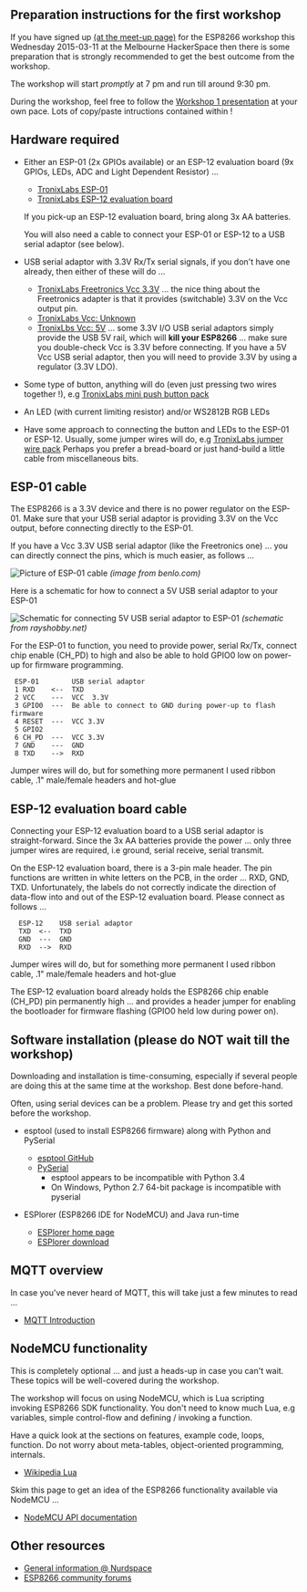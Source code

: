 Preparation instructions for the first workshop
-----------------------------------------------
If you have signed up
[(at the meet-up page)](http://www.meetup.com/Connected-Community-HackerSpace-Melbourne/events/220681609/)
for the ESP8266 workshop this Wednesday 2015-03-11 at the Melbourne HackerSpace
then there is some preparation that is strongly recommended to get the best
outcome from the workshop.

The workshop will start *promptly* at 7 pm and run till around 9:30 pm.

During the workshop, feel free to follow the
[Workshop 1 presentation](esp8266_preparation_1.md) at your own pace.
Lots of copy/paste intructions contained within !

Hardware required
-----------------
* Either an ESP-01 (2x GPIOs available) or an ESP-12 evaluation board
  (9x GPIOs, LEDs, ADC and Light Dependent Resistor) ...

  * [TronixLabs ESP-01](http://tronixlabs.com/iot/wifi-serial-transceiver-module-with-esp8266)
  * [TronixLabs ESP-12 evaluation board](http://tronixlabs.com/wireless/esp8266/esp8266-esp-12-full-evaluation-board)

  If you pick-up an ESP-12 evaluation board, bring along 3x AA batteries.

  You will also need a cable to connect your ESP-01 or ESP-12 to a USB
   serial adaptor (see below).

* USB serial adaptor with 3.3V Rx/Tx serial signals,
  if you don't have one already, then either of these will do ...

  * [TronixLabs Freetronics Vcc 3.3V](http://tronixlabs.com/usb-serial/freetronics-usbserial-adapter)
  ... the nice thing about the Freetronics adapter is that it provides
(switchable) 3.3V on the Vcc output pin.
  * [TronixLabs Vcc: Unknown](http://tronixlabs.com/usb-serial/ftdi-basic-breakout-5v-3-3v-micro-usb)
  * [TronixLbs Vcc: 5V](http://tronixlabs.com/beaglebone/cable/usb-to-ttl-serial-cable)
  ... some 3.3V I/O USB serial adaptors simply provide the USB 5V rail,
which will __kill your ESP8266__ ... make sure you double-check
Vcc is 3.3V before connecting.  If you have a 5V Vcc USB serial
adaptor, then you will need to provide 3.3V by using a regulator
(3.3V LDO).

* Some type of button, anything will do (even just pressing two wires
  together !), e.g
 [TronixLabs mini push button pack](http://tronixlabs.com/components/buttons/mini-push-button-tactile-switch-20-pack)

* An LED (with current limiting resistor) and/or WS2812B RGB LEDs

* Have some approach to connecting the button and LEDs to the ESP-01 or
  ESP-12.  Usually, some jumper wires will do, e.g
  [TronixLabs jumper wire pack](http://tronixlabs.com/hardware/wires/jumper/breadboard-jumper-wire-pack-200mm-100mm)
  Perhaps you prefer a bread-board or
  just hand-build a little cable from miscellaneous bits.

ESP-01 cable
------------
The ESP8266 is a 3.3V device and there is no power regulator on the ESP-01.
Make sure that your USB serial adaptor is providing 3.3V on the Vcc output,
before connecting directly to the ESP-01.

If you have a Vcc 3.3V USB serial adaptor (like the Freetronics one) ...
you can directly connect the pins, which is much easier, as follows ...

![Picture of ESP-01 cable](http://benlo.com/esp8266/esp8266-reflash-firmware.jpg)
_(image from benlo.com)_

Here is a schematic for how to connect a 5V USB serial adaptor to your ESP-01
  
![Schematic for connecting 5V USB serial adaptor to ESP-01](http://rayshobby.net/wordpress/wp-content/uploads/2014/10/esp8266_conn.png)
_(schematic from rayshobby.net)_

For the ESP-01 to function, you need to provide power, serial Rx/Tx,
connect chip enable (CH_PD) to high and also be able to hold GPIO0 low
on power-up for firmware programming.

     ESP-01        USB serial adaptor
     1 RXD    <--  TXD
     2 VCC    ---  VCC  3.3V
     3 GPIO0  ---  Be able to connect to GND during power-up to flash firmware
     4 RESET  ---  VCC 3.3V
     5 GPIO2
     6 CH_PD  ---  VCC 3.3V
     7 GND    ---  GND
     8 TXD    -->  RXD

Jumper wires will do, but for something more permanent I used ribbon
cable, .1" male/female headers and hot-glue 

ESP-12 evaluation board cable
-----------------------------
Connecting your ESP-12 evaluation board to a USB serial adaptor is
straight-forward.  Since the 3x AA batteries provide the power ... only
three jumper wires are required, i.e ground, serial receive, serial
transmit.

On the ESP-12 evaluation board, there is a 3-pin male header.  The pin
functions are written in white letters on the PCB, in the order ... RXD,
GND, TXD.  Unfortunately, the labels do not correctly indicate the direction
of data-flow into and out of the ESP-12 evaluation board.
Please connect as follows ...

      ESP-12    USB serial adaptor
      TXD  <--  TXD
      GND  ---  GND
      RXD  -->  RXD

Jumper wires will do, but for something more permanent I used ribbon
cable, .1" male/female headers and hot-glue 

The ESP-12 evaluation board already holds the ESP8266 chip enable
(CH_PD) pin permanently high ... and provides a header jumper for
enabling the bootloader for firmware flashing (GPIO0 held low during
power on).

Software installation (please do NOT wait till the workshop)
------------------------------------------------------------
Downloading and installation is time-consuming, especially if several people
are doing this at the same time at the workshop.  Best done before-hand.

Often, using serial devices can be a problem.
Please try and get this sorted before the workshop.

- esptool (used to install ESP8266 firmware) along with Python and PySerial
  - [esptool GitHub](https://github.com/themadinventor/esptool)
  - [PySerial](http://pyserial.sourceforge.net)
     - esptool appears to be incompatible with Python 3.4
     - On Windows, Python 2.7 64-bit package is incompatible with pyserial

- ESPlorer (ESP8266 IDE for NodeMCU) and Java run-time
  - [ESPlorer home page](http://esp8266.ru/esplorer)
  - [ESPlorer download](https://java.com/en/download)

MQTT overview
-------------
In case you've never heard of MQTT, this will take just a few minutes to
read ...

- [MQTT Introduction](http://everywarecloud.eurotech.com/doc/ECDevGuide/latest/3.01-MQTT-Intro.asp)

NodeMCU functionality
---------------------
This is completely optional ... and just a heads-up in case you can't
wait.  These topics will be well-covered during the workshop.

The workshop will focus on using NodeMCU, which is Lua scripting
invoking ESP8266 SDK functionality.  You don't need to know much Lua,
e.g variables, simple control-flow and defining / invoking a function.

Have a quick look at the sections on features, example code, loops,
function.  Do not worry about meta-tables, object-oriented programming,
internals.

   - [Wikipedia Lua](http://en.wikipedia.org/wiki/Lua_%28programming_language%29#Features)

Skim this page to get an idea of the ESP8266 functionality available via
NodeMCU ...

   - [NodeMCU API documentation](https://github.com/nodemcu/nodemcu-firmware/wiki/nodemcu_api_en)

Other resources
---------------
- [General information @ Nurdspace](https://nurdspace.nl/ESP8266)
- [ESP8266 community forums](http://www.esp8266.com)
